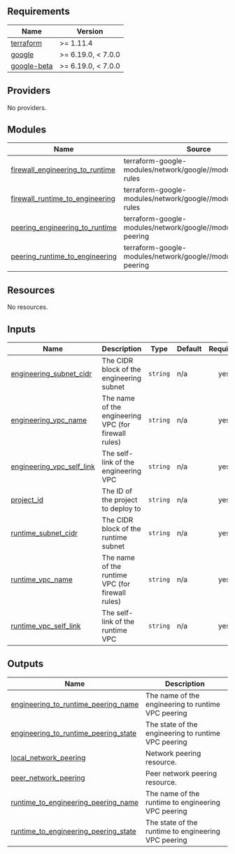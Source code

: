 ## Requirements

| Name | Version |
|------|---------|
| <a name="requirement_terraform"></a> [terraform](#requirement\_terraform) | >= 1.11.4 |
| <a name="requirement_google"></a> [google](#requirement\_google) | >= 6.19.0, < 7.0.0 |
| <a name="requirement_google-beta"></a> [google-beta](#requirement\_google-beta) | >= 6.19.0, < 7.0.0 |

## Providers

No providers.

## Modules

| Name | Source | Version |
|------|--------|---------|
| <a name="module_firewall_engineering_to_runtime"></a> [firewall\_engineering\_to\_runtime](#module\_firewall\_engineering\_to\_runtime) | terraform-google-modules/network/google//modules/firewall-rules | ~> 11.1 |
| <a name="module_firewall_runtime_to_engineering"></a> [firewall\_runtime\_to\_engineering](#module\_firewall\_runtime\_to\_engineering) | terraform-google-modules/network/google//modules/firewall-rules | ~> 11.1 |
| <a name="module_peering_engineering_to_runtime"></a> [peering\_engineering\_to\_runtime](#module\_peering\_engineering\_to\_runtime) | terraform-google-modules/network/google//modules/network-peering | ~> 11.1 |
| <a name="module_peering_runtime_to_engineering"></a> [peering\_runtime\_to\_engineering](#module\_peering\_runtime\_to\_engineering) | terraform-google-modules/network/google//modules/network-peering | ~> 11.1 |

## Resources

No resources.

## Inputs

| Name | Description | Type | Default | Required |
|------|-------------|------|---------|:--------:|
| <a name="input_engineering_subnet_cidr"></a> [engineering\_subnet\_cidr](#input\_engineering\_subnet\_cidr) | The CIDR block of the engineering subnet | `string` | n/a | yes |
| <a name="input_engineering_vpc_name"></a> [engineering\_vpc\_name](#input\_engineering\_vpc\_name) | The name of the engineering VPC (for firewall rules) | `string` | n/a | yes |
| <a name="input_engineering_vpc_self_link"></a> [engineering\_vpc\_self\_link](#input\_engineering\_vpc\_self\_link) | The self-link of the engineering VPC | `string` | n/a | yes |
| <a name="input_project_id"></a> [project\_id](#input\_project\_id) | The ID of the project to deploy to | `string` | n/a | yes |
| <a name="input_runtime_subnet_cidr"></a> [runtime\_subnet\_cidr](#input\_runtime\_subnet\_cidr) | The CIDR block of the runtime subnet | `string` | n/a | yes |
| <a name="input_runtime_vpc_name"></a> [runtime\_vpc\_name](#input\_runtime\_vpc\_name) | The name of the runtime VPC (for firewall rules) | `string` | n/a | yes |
| <a name="input_runtime_vpc_self_link"></a> [runtime\_vpc\_self\_link](#input\_runtime\_vpc\_self\_link) | The self-link of the runtime VPC | `string` | n/a | yes |

## Outputs

| Name | Description |
|------|-------------|
| <a name="output_engineering_to_runtime_peering_name"></a> [engineering\_to\_runtime\_peering\_name](#output\_engineering\_to\_runtime\_peering\_name) | The name of the engineering to runtime VPC peering |
| <a name="output_engineering_to_runtime_peering_state"></a> [engineering\_to\_runtime\_peering\_state](#output\_engineering\_to\_runtime\_peering\_state) | The state of the engineering to runtime VPC peering |
| <a name="output_local_network_peering"></a> [local\_network\_peering](#output\_local\_network\_peering) | Network peering resource. |
| <a name="output_peer_network_peering"></a> [peer\_network\_peering](#output\_peer\_network\_peering) | Peer network peering resource. |
| <a name="output_runtime_to_engineering_peering_name"></a> [runtime\_to\_engineering\_peering\_name](#output\_runtime\_to\_engineering\_peering\_name) | The name of the runtime to engineering VPC peering |
| <a name="output_runtime_to_engineering_peering_state"></a> [runtime\_to\_engineering\_peering\_state](#output\_runtime\_to\_engineering\_peering\_state) | The state of the runtime to engineering VPC peering |
